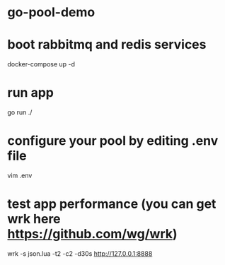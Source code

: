 # go-pool-demo

# boot rabbitmq and redis services
docker-compose up -d 

# run app
go run ./

# configure your pool by editing .env file
vim .env

# test app performance (you can get wrk here https://github.com/wg/wrk)
 wrk -s json.lua -t2 -c2 -d30s http://127.0.0.1:8888
